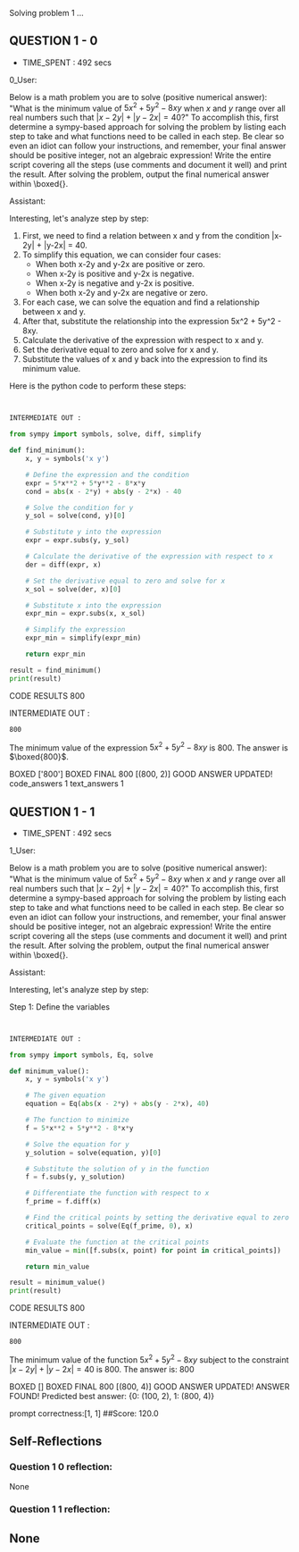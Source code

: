 Solving problem 1 ...



## QUESTION 1 - 0 
- TIME_SPENT : 492 secs

0_User:

Below is a math problem you are to solve (positive numerical answer):
"What is the minimum value of $5x^2+5y^2-8xy$ when $x$ and $y$ range over all real numbers such that $|x-2y| + |y-2x| = 40$?"
To accomplish this, first determine a sympy-based approach for solving the problem by listing each step to take and what functions need to be called in each step. Be clear so even an idiot can follow your instructions, and remember, your final answer should be positive integer, not an algebraic expression!
Write the entire script covering all the steps (use comments and document it well) and print the result. After solving the problem, output the final numerical answer within \boxed{}.

Assistant: 

Interesting, let's analyze step by step:


1. First, we need to find a relation between x and y from the condition |x-2y| + |y-2x| = 40.
2. To simplify this equation, we can consider four cases:
   - When both x-2y and y-2x are positive or zero.
   - When x-2y is positive and y-2x is negative.
   - When x-2y is negative and y-2x is positive.
   - When both x-2y and y-2x are negative or zero.
3. For each case, we can solve the equation and find a relationship between x and y.
4. After that, substitute the relationship into the expression 5x^2 + 5y^2 - 8xy.
5. Calculate the derivative of the expression with respect to x and y.
6. Set the derivative equal to zero and solve for x and y.
7. Substitute the values of x and y back into the expression to find its minimum value.

Here is the python code to perform these steps:

```python


INTERMEDIATE OUT :

from sympy import symbols, solve, diff, simplify

def find_minimum():
    x, y = symbols('x y')

    # Define the expression and the condition
    expr = 5*x**2 + 5*y**2 - 8*x*y
    cond = abs(x - 2*y) + abs(y - 2*x) - 40

    # Solve the condition for y
    y_sol = solve(cond, y)[0]

    # Substitute y into the expression
    expr = expr.subs(y, y_sol)

    # Calculate the derivative of the expression with respect to x
    der = diff(expr, x)

    # Set the derivative equal to zero and solve for x
    x_sol = solve(der, x)[0]

    # Substitute x into the expression
    expr_min = expr.subs(x, x_sol)

    # Simplify the expression
    expr_min = simplify(expr_min)

    return expr_min

result = find_minimum()
print(result)
```

CODE RESULTS 800

INTERMEDIATE OUT :
```output
800
```
The minimum value of the expression $5x^2 + 5y^2 - 8xy$ is $800$. The answer is $\boxed{800}$.

BOXED ['800']
BOXED FINAL 800
[(800, 2)]
GOOD ANSWER UPDATED!
code_answers 1 text_answers 1



## QUESTION 1 - 1 
- TIME_SPENT : 492 secs

1_User:

Below is a math problem you are to solve (positive numerical answer):
"What is the minimum value of $5x^2+5y^2-8xy$ when $x$ and $y$ range over all real numbers such that $|x-2y| + |y-2x| = 40$?"
To accomplish this, first determine a sympy-based approach for solving the problem by listing each step to take and what functions need to be called in each step. Be clear so even an idiot can follow your instructions, and remember, your final answer should be positive integer, not an algebraic expression!
Write the entire script covering all the steps (use comments and document it well) and print the result. After solving the problem, output the final numerical answer within \boxed{}.

Assistant: 

Interesting, let's analyze step by step:



Step 1: Define the variables
```python


INTERMEDIATE OUT :

from sympy import symbols, Eq, solve

def minimum_value():
    x, y = symbols('x y')

    # The given equation
    equation = Eq(abs(x - 2*y) + abs(y - 2*x), 40)

    # The function to minimize
    f = 5*x**2 + 5*y**2 - 8*x*y

    # Solve the equation for y
    y_solution = solve(equation, y)[0]

    # Substitute the solution of y in the function
    f = f.subs(y, y_solution)

    # Differentiate the function with respect to x
    f_prime = f.diff(x)

    # Find the critical points by setting the derivative equal to zero
    critical_points = solve(Eq(f_prime, 0), x)

    # Evaluate the function at the critical points
    min_value = min([f.subs(x, point) for point in critical_points])

    return min_value

result = minimum_value()
print(result)
```

CODE RESULTS 800

INTERMEDIATE OUT :
```output
800
```
The minimum value of the function $5x^2+5y^2-8xy$ subject to the constraint $|x-2y| + |y-2x| = 40$ is 800. The answer is: $800$

BOXED []
BOXED FINAL 800
[(800, 4)]
GOOD ANSWER UPDATED!
ANSWER FOUND!
Predicted best answer: {0: (100, 2), 1: (800, 4)}

prompt correctness:[1, 1]
##Score: 120.0

## Self-Reflections

### Question 1 0 reflection:
None
### Question 1 1 reflection:
None
---
